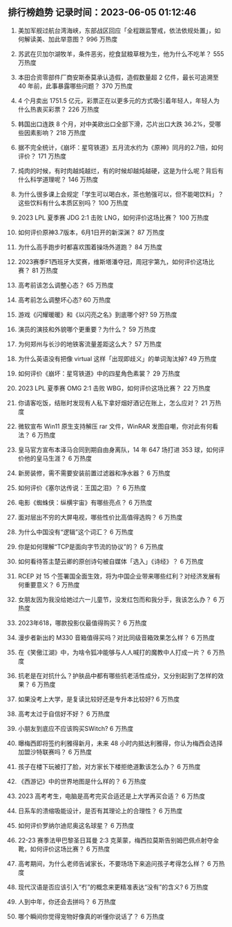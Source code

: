 
## 排行榜趋势 记录时间：2023-06-05 01:12:46
  
  1. 美加军舰过航台湾海峡，东部战区回应「全程跟监警戒，依法依规处置」，如何解读美、加此举意图？ 996 万热度
    
  2. 苏武在贝加尔湖牧羊，条件恶劣，挖食鼠粮草根为生，他为什么不吃羊？ 555 万热度
    
  3. 本田合资零部件厂商安斯泰莫承认造假，造假数量超 2 亿件，最长可追溯至 40 年前，此事暴露哪些问题？ 370 万热度
    
  4. 4 个月卖出 1751.5 亿元，彩票正在以更多元的方式吸引着年轻人，年轻人为什么热衷买彩票？ 226 万热度
    
  5. 韩国出口连跌 8 个月，对中美欧出口全部下滑，芯片出口大跌 36.2%，受哪些因素影响？ 218 万热度
    
  6. 据不完全统计，《崩坏：星穹铁道》五月流水约为《原神》同月的2.7倍，如何评价？ 171 万热度
    
  7. 炖肉的时候，有时肉越炖越烂，有的时候却越炖越硬，这是为什么呢？背后有什么科学道理呢？ 146 万热度
    
  8. 为什么很多课上会规定「学生可以喝白水，茶也勉强可以，但不能喝饮料」？这些饮料有什么本质区别吗？ 100 万热度
    
  9. 2023 LPL 夏季赛 JDG 2:1 击败 LNG，如何评价这场比赛？ 100 万热度
    
  10. 如何评价原神3.7版本，6月1日开的新深渊？ 87 万热度
    
  11. 为什么高手跑步时都喜欢围着操场外道跑？ 84 万热度
    
  12. 2023赛季F1西班牙大奖赛，维斯塔潘夺冠，周冠宇第九，如何评价这场比赛？ 81 万热度
    
  13. 高考前该怎么调整心态？ 65 万热度
    
  14. 高考前怎么调整坏心态? 60 万热度
    
  15. 游戏《闪耀暖暖》和《以闪亮之名》到底哪个好? 59 万热度
    
  16. 演员的演技和外貌哪个更重要？为什么？ 59 万热度
    
  17. 为何郑州与长沙的地铁客流量差距这么大？ 57 万热度
    
  18. 为什么英语没有把像 virtual 这样「出现即歧义」的单词淘汰掉? 49 万热度
    
  19. 如何评价《崩坏：星穹铁道》中的四星角色素裳？ 29 万热度
    
  20. 2023 LPL 夏季赛 OMG 2:1 击败 WBG，如何评价这场比赛？ 22 万热度
    
  21. 你请客吃饭，结账时发现有人私下拿好烟好酒记在账上，怎么应对？ 21 万热度
    
  22. 微软宣布 Win11 原生支持解压 rar 文件，WinRAR 发图自嘲，你对此有何看法？ 6 万热度
    
  23. 皇马官方宣布本泽马合同到期自由身离队，14 年 647 场打进 353 球，如何评价他的皇马生涯？ 6 万热度
    
  24. 新房装修，需不需要安装前置过滤器和净水器？ 6 万热度
    
  25. 如何评价《塞尔达传说：王国之泪》？ 6 万热度
    
  26. 电影《蜘蛛侠：纵横宇宙》有哪些亮点？ 6 万热度
    
  27. 面对层出不穷的大屏电视，哪些性价比高值得选购？ 6 万热度
    
  28. 为什么中国没有“逻辑”这个词汇？ 6 万热度
    
  29. 你是如何理解“TCP是面向字节流的协议”的？ 6 万热度
    
  30. 如何看待答主楚云卿的原创诗句被自媒体「选入」《诗经》？ 6 万热度
    
  31. RCEP 对 15 个签署国全面生效，将为中国企业带来哪些红利？对经济发展有何重要意义？ 6 万热度
    
  32. 女朋友因为我没给她过六一儿童节，没发红包而和我分手，我该怎么办？ 6 万热度
    
  33. 2023年618，哪款投影仪最值得购买？ 6 万热度
    
  34. 漫步者新出的 M330 音箱值得买吗？对比同级音箱效果怎么样？ 6 万热度
    
  35. 在《笑傲江湖》中，为啥令狐冲能够与人人喊打的魔教中人打成一片？ 6 万热度
    
  36. 抗老是在对抗什么？护肤品中都有哪些抗老活性成分，又分别起到了怎样的效果？ 6 万热度
    
  37. 如果没考上大学，是复读比较好还是专升本比较好? 6 万热度
    
  38. 高考太过于自信好不好？ 6 万热度
    
  39. 小朋友到底应不应该购买SWitch? 6 万热度
    
  40. 曝梅西即将签约利雅得新月，未来 48 小时内抵达利雅得，你认为梅西会选择加盟沙特联赛吗？ 6 万热度
    
  41. 孩子在楼下玩被打了脸，对方家长下楼拒绝道歉该怎么办？ 6 万热度
    
  42. 《西游记》中的世界地图是什么样的？ 6 万热度
    
  43. 2023 高考考生，电脑是高考完买合适还是上大学再买合适？ 6 万热度
    
  44. 日系车的溃缩吸能设计，是否有其理论上的合理性？ 6 万热度
    
  45. 如何评价罗纳尔迪尼奥这名球星？ 6 万热度
    
  46. 22-23 赛季法甲巴黎圣日耳曼 2:3 克莱蒙，梅西拉莫斯告别姆巴佩点射夺金靴，如何评价这场比赛？ 6 万热度
    
  47. 高考期间，为什么老师告诫家长，不要场场下来追问孩子考得怎么样？ 6 万热度
    
  48. 现代汉语是否应该引入“冇”的概念来更精准表达“没有”的含义? 6 万热度
    
  49. 人到中年，你还会去拼吗？ 6 万热度
    
  50. 哪个瞬间你觉得宠物好像真的听懂你说话了？ 6 万热度
    